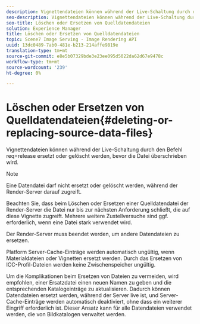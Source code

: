 ```yaml
---
description: Vignettendateien können während der Live-Schaltung durch den Befehl req=release ersetzt oder gelöscht werden, bevor die Datei überschrieben wird.
seo-description: Vignettendateien können während der Live-Schaltung durch den Befehl req=release ersetzt oder gelöscht werden, bevor die Datei überschrieben wird.
seo-title: Löschen oder Ersetzen von Quelldatendateien
solution: Experience Manager
title: Löschen oder Ersetzen von Quelldatendateien
topic: Scene7 Image Serving - Image Rendering API
uuid: 13dc0489-7ab0-481e-b213-214affe9819e
translation-type: tm+mt
source-git-commit: e8e5b07329bde3e23ee095d5022da62d67e9478c
workflow-type: tm+mt
source-wordcount: '239'
ht-degree: 0%

---
```



# Löschen oder Ersetzen von Quelldatendateien{#deleting-or-replacing-source-data-files}

Vignettendateien können während der Live-Schaltung durch den Befehl req=release ersetzt oder gelöscht werden, bevor die Datei überschrieben wird.

>[!NOTE]
>
>Eine Datendatei darf nicht ersetzt oder gelöscht werden, während der Render-Server darauf zugreift.

Beachten Sie, dass beim Löschen oder Ersetzen einer Quelldatendatei der Render-Server die Datei nur bis zur nächsten Anforderung schließt, die auf diese Vignette zugreift. Mehrere weitere Zustellversuche sind ggf. erforderlich, wenn eine Datei stark verwendet wird.

Der Render-Server muss beendet werden, um andere Datendateien zu ersetzen.

Platform Server-Cache-Einträge werden automatisch ungültig, wenn Materialdateien oder Vignetten ersetzt werden. Durch das Ersetzen von ICC-Profil-Dateien werden keine Zwischenspeicher ungültig.

Um die Komplikationen beim Ersetzen von Dateien zu vermeiden, wird empfohlen, einer Ersatzdatei einen neuen Namen zu geben und die entsprechenden Katalogeinträge zu aktualisieren. Dadurch können Datendateien ersetzt werden, während der Server live ist, und Server-Cache-Einträge werden automatisch deaktiviert, ohne dass ein weiterer Eingriff erforderlich ist. Dieser Ansatz kann für alle Datendateien verwendet werden, die von Bildkatalogen verwaltet werden.
